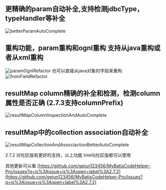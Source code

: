 ## 更精确的param自动补全,支持检测jdbcType，typeHandler等补全
![betterParamAutoComplete](https://gitee.com/gejun123456/MyBatisCodeHelper-Pro/raw/master/screenshots/betterParamAutoComplete.gif)

## 重构功能，param重构和ognl重构 支持从java重构或者从xml重构 
![paramOgnlRefactor](https://gitee.com/gejun123456/MyBatisCodeHelper-Pro/raw/master/screenshots/paramOgnlRefactor.gif)
也可以直接从java对象的字段来重构
![fromFieldRefactor](https://gitee.com/gejun123456/MyBatisCodeHelper-Pro/raw/master/screenshots/fromFieldRefactor.gif)

## resultMap column精确的补全和检测，检测column属性是否正确 (2.7.3支持columnPrefix)
![resultMapColumnInspectionAndAutoComplete](https://gitee.com/gejun123456/MyBatisCodeHelper-Pro/raw/master/screenshots/resultMapColumnInspectionAndAutoComplete.gif)


## resultMap中的collection association自动补全
![resultMapCollectionAndAssociactionBetterAutoComplete](https://gitee.com/gejun123456/MyBatisCodeHelper-Pro/raw/master/screenshots/resultMapCollectionAndAssociactionBetterAutoComplete.gif)


2.7.2 对社区版有更好的支持，以上功能 Intellij社区版都可以使用

其他更新可以看 
[https://github.com/gejun123456/MyBatisCodeHelper-Pro/issues?q=is%3Aissue+is%3Aopen+label%3A2.7.2](https://github.com/gejun123456/MyBatisCodeHelper-Pro/issues?q=is%3Aissue+is%3Aopen+label%3A2.7.2)
